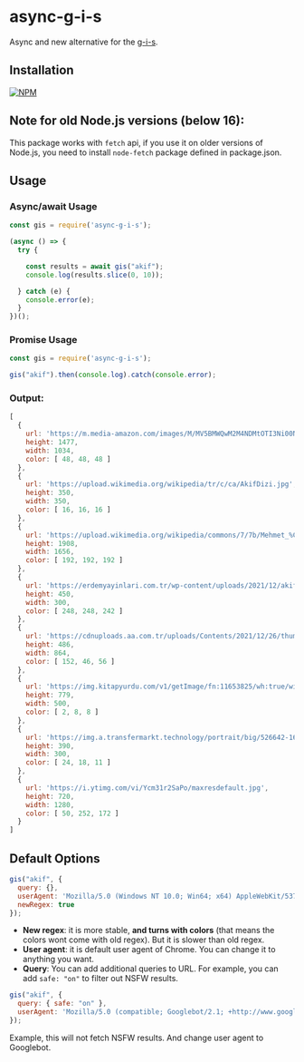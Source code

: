 # async-g-i-s

Async and new alternative for the [g-i-s](https://www.npmjs.com/package/g-i-s).

## Installation
[![NPM](https://nodei.co/npm/async-g-i-s.png?mini=true)](https://npmjs.org/package/async-g-i-s)

## Note for old Node.js versions (below 16):
This package works with `fetch` api, if you use it on older versions of Node.js, you need to install `node-fetch` package defined in package.json.

## Usage

### Async/await Usage
```js
const gis = require('async-g-i-s');

(async () => {
  try {

    const results = await gis("akif");
    console.log(results.slice(0, 10));

  } catch (e) {
    console.error(e);
  }
})();
```
### Promise Usage
```js
const gis = require('async-g-i-s');

gis("akif").then(console.log).catch(console.error);
```


### Output:
```js
[
  {
    url: 'https://m.media-amazon.com/images/M/MV5BMWQwM2M4NDMtOTI3Ni00NTMyLWI4YzktYTNkMjcyYmYzNzY4XkEyXkFqcGdeQXVyMTMyMTYxODIy._V1_.jpg',
    height: 1477,
    width: 1034,
    color: [ 48, 48, 48 ]
  },
  {
    url: 'https://upload.wikimedia.org/wikipedia/tr/c/ca/AkifDizi.jpg',
    height: 350,
    width: 350,
    color: [ 16, 16, 16 ]
  },
  {
    url: 'https://upload.wikimedia.org/wikipedia/commons/7/7b/Mehmet_%C3%82kif_Ersoy.png',
    height: 1908,
    width: 1656,
    color: [ 192, 192, 192 ]
  },
  {
    url: 'https://erdemyayinlari.com.tr/wp-content/uploads/2021/12/akif.png',
    height: 450,
    width: 300,
    color: [ 248, 248, 242 ]
  },
  {
    url: 'https://cdnuploads.aa.com.tr/uploads/Contents/2021/12/26/thumbs_b_c_8d154765bbfa0e823854bff84badecad.jpg?v\\u003d132249',      
    height: 486,
    width: 864,
    color: [ 152, 46, 56 ]
  },
  {
    url: 'https://img.kitapyurdu.com/v1/getImage/fn:11653825/wh:true/wi:500',
    height: 779,
    width: 500,
    color: [ 2, 8, 8 ]
  },
  {
    url: 'https://img.a.transfermarkt.technology/portrait/big/526642-1629104912.jpg?lm\\u003d1',
    height: 390,
    width: 300,
    color: [ 24, 18, 11 ]
  },
  {
    url: 'https://i.ytimg.com/vi/Ycm31r2SaPo/maxresdefault.jpg',
    height: 720,
    width: 1280,
    color: [ 50, 252, 172 ]
  }
]
```
## Default Options 
```js
gis("akif", {
  query: {},
  userAgent: 'Mozilla/5.0 (Windows NT 10.0; Win64; x64) AppleWebKit/537.36 (KHTML, like Gecko) Chrome/116.0.0.0 Safari/537.36'
  newRegex: true
});
```
- **New regex**: it is more stable, **and turns with colors** (that means the colors wont come with old regex). But it is slower than old regex.
- **User agent**: it is default user agent of Chrome. You can change it to anything you want.
- **Query**: You can add additional queries to URL. For example, you can add `safe: "on"` to filter out NSFW results.

```js
gis("akif", {
  query: { safe: "on" },
  userAgent: 'Mozilla/5.0 (compatible; Googlebot/2.1; +http://www.google.com/bot.html)'
});
```
Example, this will not fetch NSFW results. And change user agent to Googlebot.